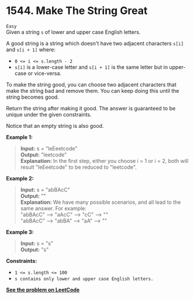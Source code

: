 # 1544. Make The String Great

`Easy` <br />
Given a string `s` of lower and upper case English letters.

A good string is a string which doesn't have two adjacent characters `s[i]` and `s[i + 1]` where:

- `0 <= i <= s.length - 2`
- `s[i]` is a lower-case letter and `s[i + 1]` is the same letter but in upper-case or vice-versa.

To make the string good, you can choose two adjacent characters that make the string bad and remove them. You can keep doing this until the string becomes good.

Return the string after making it good. The answer is guaranteed to be unique under the given constraints.

Notice that an empty string is also good.

**Example 1:**

> **Input:** s = "leEeetcode" <br />
> **Output:** "leetcode" <br />
> **Explanation:** In the first step, either you choose i = 1 or i = 2, both will result "leEeetcode" to be reduced to "leetcode".

**Example 2:**

> **Input:** s = "abBAcC" <br />
> **Output:** "" <br />
> **Explanation:** We have many possible scenarios, and all lead to the same answer. For example: <br />
> "abBAcC" --> "aAcC" --> "cC" --> "" <br />
> "abBAcC" --> "abBA" --> "aA" --> ""

**Example 3:**

> **Input:** s = "s" <br />
> **Output:** "s"

**Constraints:**

- `1 <= s.length <= 100`
- `s contains only lower and upper case English letters.`

[**See the problem on LeetCode**](https://leetcode.com/problems/make-the-string-great/)